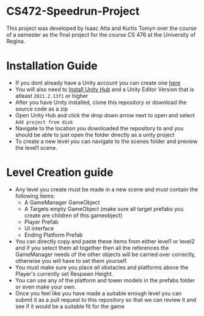 # CS472-Speedrun-Project

This project was developed by Isaac Atta and Kurtis Tomyn over the course of a semester as the final project for the course CS 476 at the University of Regina.
 
#  Installation Guide
* If you dont already have a Unity account you can create one [here](https://unity.com/)
* You will also need to [Install Unity Hub](https://unity3d.com/get-unity/download) and a Unity Editor Version that is atleast `2021.2.13f1` or higher
* After you have Unity installed, clone this repository or download the source code as a zip
* Open Unity Hub and click the drop down arrow next to open and select `Add project from disk`
* Navigate to the location you downloaded the repository to and you should be able to just open the folder directly as a unity project
* To create a new level you can navigate to the scenes folder and preview the level1 scene.


# Level Creation guide
* Any level you create must be made in a new scene and must contain the following items:
  * A GameManager GameObject
  * A Targets empty GameObject (make sure all target prefabs you create are children of this gameobject)
  * Player Prefab
  * UI interface
  * Ending Platform Prefab
* You can directly copy and paste these items from either level1 or level2 and if you select them all together then all the references the GameManager needs of the other objects will be carried over correctly, otherwise you will have to set them yourself.
* You must make sure you place all obstacles and platforms above the Player's currently set Respawn Height.
* You can use any of the platform and tower models in the prefabs folder or even make your own.
* Once you feel like you have made a suitable enough level you can submit it as a pull request to this repository so that we can review it and see if it would be a suitable fit for the game



